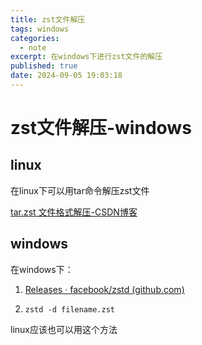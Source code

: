 ```yaml
---
title: zst文件解压
tags: windows
categories:
  - note
excerpt: 在windows下进行zst文件的解压
published: true
date: 2024-09-05 19:03:18
---
```


# zst文件解压-windows

## linux

在linux下可以用tar命令解压zst文件

[tar.zst 文件格式解压-CSDN博客](https://blog.csdn.net/sevendays_7/article/details/111282640)

## windows

在windows下：

1. [Releases · facebook/zstd (github.com)](https://github.com/facebook/zstd/releases)

2. `zstd -d filename.zst`

linux应该也可以用这个方法
